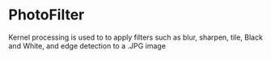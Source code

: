 # PhotoFilter
Kernel processing is used to to apply filters such as  blur, sharpen, tile, Black and White, and edge detection to a .JPG image
